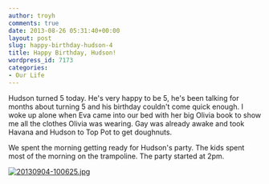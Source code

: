 ```yaml
---
author: troyh
comments: true
date: 2013-08-26 05:31:40+00:00
layout: post
slug: happy-birthday-hudson-4
title: Happy Birthday, Hudson!
wordpress_id: 7173
categories:
- Our Life
---
```


Hudson turned 5 today. He's very happy to be 5, he's been talking for months about turning 5 and his birthday couldn't come quick enough. I woke up alone when Eva came into our bed with her big Olivia book to show me all the clothes Olivia was wearing. Gay was already awake and took Havana and Hudson to Top Pot to get doughnuts.

We spent the morning getting ready for Hudson's party.  The kids spent most of the morning on the trampoline. The party started at 2pm. 

  
  
[![20130904-100625.jpg](http://troyandgay.files.wordpress.com/2013/09/20130904-100625.jpg)](http://troyandgay.files.wordpress.com/2013/09/20130904-100625.jpg)
